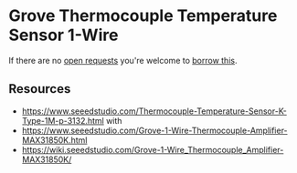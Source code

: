 # Grove Thermocouple Temperature Sensor 1-Wire
If there are no [open requests](../../../../issues?q=is%3Aissue+is%3Aopen+%22Grove+Thermocouple+Temperature+Sensor+1-Wire%22+in%3Atitle) you're welcome to [borrow this](../../../../issues/new?title=Borrow+request+for+Grove+Thermocouple+Temperature+Sensor+1-Wire&body=1+piece+of+%5Bthis%5D%28..%2Fblob%2Fmain%2F.%2FHardware%2FSensors%2FGrove_Thermocouple_Temperature_Sensor_1-Wire.md%29+for+~2+weeks.).

## Resources
- https://www.seeedstudio.com/Thermocouple-Temperature-Sensor-K-Type-1M-p-3132.html with
- https://www.seeedstudio.com/Grove-1-Wire-Thermocouple-Amplifier-MAX31850K.html
- https://wiki.seeedstudio.com/Grove-1-Wire_Thermocouple_Amplifier-MAX31850K/
